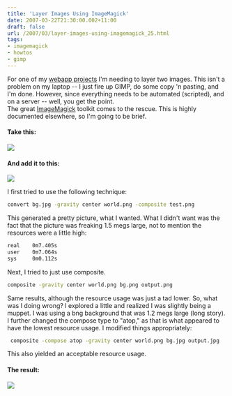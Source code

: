 ```yaml
---
title: 'Layer Images Using ImageMagick'
date: 2007-03-22T21:30:00.002+11:00
draft: false
url: /2007/03/layer-images-using-imagemagick_25.html
tags: 
- imagemagick
- howtos
- gimp
---
```


For one of my [webapp projects](http://www.brokebutnot.com/) I'm needing to layer two images. This isn't a problem on my laptop -- I just fire up GIMP, do some copy 'n pasting, and I'm done. However, since everything needs to be automated (scripted), and on a server -- well, you get the point.  
The great [ImageMagick](http://www.imagemagick.org/) toolkit comes to the rescue. This is highly documented elsewhere, so I'm going to be brief.  

#### Take this:

  
  
[![](https://blogger.googleusercontent.com/img/b/R29vZ2xl/AVvXsEh9DtidDx_8lHusK9vq-3mkIcKg0JVjCMnyYy4DjZjap556Hb8z2kl3eVTnK-Mz-yBv0D_AG-DYTg2IhIy6Zxluvhe1iv7bbB6JbhmcQKwOL8bDQNqheRmrUN3WMdPjv_s_WgOW3XvCunUQ/s400/world.jpg)](http://picasaweb.google.com/lh/photo/qQpq_rmGDyoXcID-MUKJRA?feat=embedwebsite)  
  

#### And add it to this:

  
  
[![](https://blogger.googleusercontent.com/img/b/R29vZ2xl/AVvXsEjfXQwFtbAJUa7qcRPpCBny5h188YpMglxSc-uUZPQcp4iCyKZRJddY3MUkmzRNTbE4rd0ueQzxJJyAevjiVOVar7mQPhoExM4E-z_OxXWxEnd5AoyUkWKqaAvDjqm4tjmh76oroizz4UFH/s400/bg.jpg)](http://picasaweb.google.com/lh/photo/FHDY48lASCafTiMXXbYbtA?feat=embedwebsite)  
  
I first tried to use the following technique:  
```bash
convert bg.jpg -gravity center world.png -composite test.png
```  
This generated a pretty picture, what I wanted. What I didn't want was the fact that the picture was freaking 1.5 megs large, not to mention the resources were a little high:  
```bash
real    0m7.405s
user    0m7.064s
sys     0m0.112s
```  
  
Next, I tried to just use composite.  
```bash
composite -gravity center world.png bg.png output.png
```  
Same results, although the resource usage was just a tad lower. So, what was I doing wrong? I explored a little and realized I was slightly being a muppet. I was using a bng background that was 1.2 megs large (long story). I further changed the compose type to "atop," as that is what appeared to have the lowest resource usage. I modified things appropriately:  
```bash
 composite -compose atop -gravity center world.png bg.jpg output.jpg
```  
  
This also yielded an acceptable resource usage.  

#### The result:

  
  
[![](https://blogger.googleusercontent.com/img/b/R29vZ2xl/AVvXsEhgZdMmBEvPgAYTaDp7y4Lh-wEoTDZafQCGDo6cfh2vPmtpr714ioNsddZViGiIhfydnqbtXEfjYP8nDoq_bK_1SZQQxvsHYlGpo5FSfPnJwuDw7M7rW3rDA__jUOFtZ-Ijghda78yaiyX1/s400/output.jpg)](http://picasaweb.google.com/lh/photo/UCqOBQ2ohdqcBCZXrkHZzg?feat=embedwebsite)